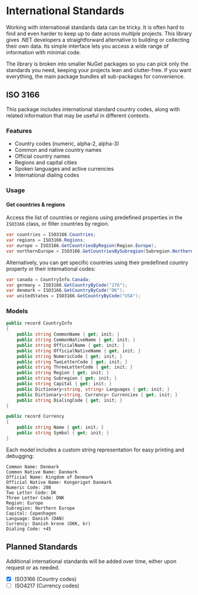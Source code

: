 # International Standards
Working with international standards data can be tricky. It is often hard to find and even harder to keep up to date across multiple projects. This library gives .NET developers a straightforward alternative to building or collecting their own data. Its simple interface lets you access a wide range of information with minimal code.

The library is broken into smaller NuGet packages so you can pick only the standards you need, keeping your projects lean and clutter-free. If you want everything, the main package bundles all sub-packages for convenience.

## ISO 3166
This package includes international standard country codes, along with related information that may be useful in different contexts.

### Features
- Country codes (numeric, alpha-2, alpha-3)
- Common and native country names
- Official country names
- Regions and capital cities
- Spoken languages and active currencies
- International dialing codes

### Usage

#### Get countries & regions
Access the list of countries or regions using predefined properties in the `ISO3166` class, or filter countries by region.
```csharp
var countries = ISO3166.Countries;
var regions = ISO3166.Regions;
var europe = ISO3166.GetCountriesByRegion(Region.Europe);
var northernEurope = ISO3166.GetCountriesBySubregion(Subregion.NorthernEurope);
```

Alternatively, you can get specific countries using their predefined country property or their international codes:
```csharp
var canada = CountryInfo.Canada;
var germany = ISO3166.GetCountryByCode("276");
var denmark = ISO3166.GetCountryByCode("DK");
var unitedStates = ISO3166.GetCountryByCode("USA");
```

### Models
```cs
public record CountryInfo
{
    public string CommonName { get; init; }
    public string CommonNativeName { get; init; }
    public string OfficialName { get; init; }
    public string OfficialNativeName { get; init; }
    public string NumericCode { get; init; }
    public string TwoLetterCode { get; init; }
    public string ThreeLetterCode { get; init; }
    public string Region { get; init; }
    public string Subregion { get; init; }
    public string Capital { get; init; }
    public Dictionary<string, string> Languages { get; init; }
    public Dictionary<string, Currency> Currencies { get; init; }
    public string DialingCode { get; init; }
}

public record Currency
{
    public string Name { get; init; }
    public string Symbol { get; init; }
}
```
Each model includes a custom string representation for easy printing and debugging:
```
Common Name: Denmark
Common Native Name: Danmark
Official Name: Kingdom of Denmark
Official Native Name: Kongeriget Danmark
Numeric Code: 208
Two Letter Code: DK
Three Letter Code: DNK
Region: Europe
Subregion: Northern Europe
Capital: Copenhagen
Language: Danish (DAN)
Currency: Danish krone (DKK, kr)
Dialing Code: +45
```

## Planned Standards
Additional international standards will be added over time, either upon request or as needed.
- [x] ISO3166 (Country codes)
- [ ] ISO4217 (Currency codes)
